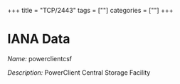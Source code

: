 +++
title = "TCP/2443"
tags = [""]
categories = [""]
+++

# IANA Data

_Name:_ powerclientcsf

_Description:_ PowerClient Central Storage Facility

